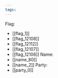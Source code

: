 ```yaml
---
tags:
---
```

Flag:
- [[flag_1]]
- [[flag_12108]]
- [[flag_12112]]
- [[flag_12107]]
- [[flag_12106]]
Name:
- [[name_80]]
- [[name_2]]
Party:
- [[party_0]]
